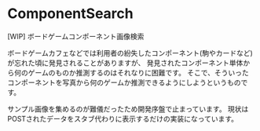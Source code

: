 # ComponentSearch
[WIP] ボードゲームコンポーネント画像検索

ボードゲームカフェなどでは利用者の紛失したコンポーネント(駒やカードなど)が忘れた頃に発見されることがありますが、
発見されたコンポーネント単体から何のゲームのものか推測するのはそれなりに困難です。
そこで、そういったコンポーネントを写真から何のゲームか推測できるようにしようというものです。

サンプル画像を集めるのが難儀だったため開発序盤で止まっています。
現状はPOSTされたデータをスタブ代わりに表示するだけの実装になっています。
